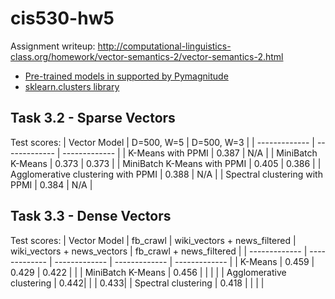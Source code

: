# cis530-hw5
Assignment writeup: http://computational-linguistics-class.org/homework/vector-semantics-2/vector-semantics-2.html

* [Pre-trained models in supported by Pymagnitude](https://github.com/plasticityai/magnitude)
* [sklearn.clusters library](https://scikit-learn.org/stable/modules/clustering.html#hierarchical-clustering)

## Task 3.2 - Sparse Vectors ###
Test scores:
| Vector Model  | D=500, W=5 | D=500, W=3 | 
| ------------- | ------------- | ------------- |
| K-Means with PPMI | 0.387 | N/A |
| MiniBatch K-Means | 0.373 | 0.373 |
| MiniBatch K-Means  with PPMI | 0.405 | 0.386 |
| Agglomerative clustering with PPMI | 0.388 | N/A | 
| Spectral clustering with PPMI | 0.384 | N/A |

## Task 3.3 - Dense Vectors ###
Test scores:
| Vector Model  | fb_crawl | wiki_vectors + news_filtered | wiki_vectors + news_vectors | fb_crawl + news_filtered |
| ------------- | ------------- | ------------- | ------------- | ------------- |
| K-Means | 0.459  | 0.429 | 0.422 | |
| MiniBatch K-Means  | 0.456  | | | |
| Agglomerative clustering | 0.442| | | 0.433|
| Spectral clustering | 0.418 | | | |
